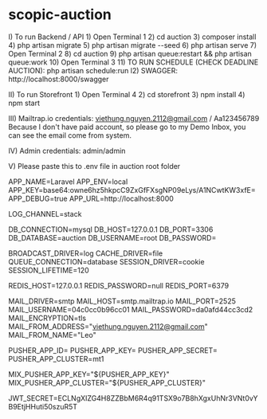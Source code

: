# scopic-auction
I) To run Backend / API
	1) Open Terminal 1
	2) cd auction
	3) composer install
	4) php artisan migrate
	5) php artisan migrate --seed
	6) php artisan serve
	7) Open Terminal 2
	8) cd auction
	9) php artisan queue:restart && php artisan queue:work
	10) Open Terminal 3
	11) TO RUN SCHEDULE (CHECK DEADLINE AUCTION): php artisan schedule:run
	l2) SWAGGER: http://localhost:8000/swagger

II) To run Storefront
	1) Open Terminal 4
	2) cd storefront
	3) npm install
	4) npm start
	
III) Mailtrap.io credentials:
	viethung.nguyen.2112@gmail.com / Aa123456789
	Because I don't have paid account, so please go to my Demo Inbox, you can see the email come from system.
	
IV) Admin credentials:
	admin/admin
	
V) Please paste this to .env file in auction root folder

APP_NAME=Laravel
APP_ENV=local
APP_KEY=base64:owne6hz5hkpcC9ZxGfFXsgNP09eLys/A1NCwtKW3xfE=
APP_DEBUG=true
APP_URL=http://localhost:8000

LOG_CHANNEL=stack

DB_CONNECTION=mysql
DB_HOST=127.0.0.1
DB_PORT=3306
DB_DATABASE=auction
DB_USERNAME=root
DB_PASSWORD=

BROADCAST_DRIVER=log
CACHE_DRIVER=file
QUEUE_CONNECTION=database
SESSION_DRIVER=cookie
SESSION_LIFETIME=120

REDIS_HOST=127.0.0.1
REDIS_PASSWORD=null
REDIS_PORT=6379

MAIL_DRIVER=smtp
MAIL_HOST=smtp.mailtrap.io
MAIL_PORT=2525
MAIL_USERNAME=04c0cc0b96cc01
MAIL_PASSWORD=da0afd44cc3cd2
MAIL_ENCRYPTION=tls
MAIL_FROM_ADDRESS="viethung.nguyen.2112@gmail.com"
MAIL_FROM_NAME="Leo"

PUSHER_APP_ID=
PUSHER_APP_KEY=
PUSHER_APP_SECRET=
PUSHER_APP_CLUSTER=mt1

MIX_PUSHER_APP_KEY="${PUSHER_APP_KEY}"
MIX_PUSHER_APP_CLUSTER="${PUSHER_APP_CLUSTER}"

JWT_SECRET=ECLNgXIZG4H8ZZBbM6R4q91TSX9o7B8hXgxUhNr3VNt0vYB9EtjHHuti50szuR5T
